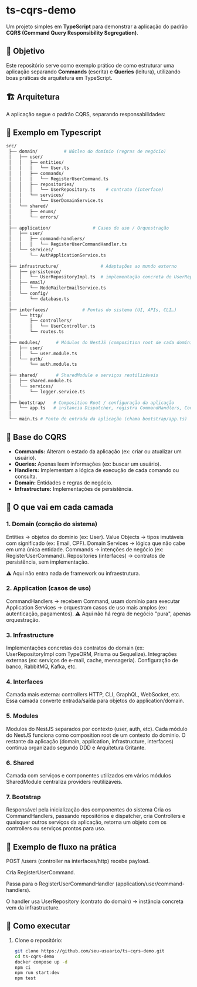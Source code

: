 # ts-cqrs-demo

Um projeto simples em **TypeScript** para demonstrar a aplicação do padrão **CQRS (Command Query Responsibility Segregation)**.

## 📌 Objetivo

Este repositório serve como exemplo prático de como estruturar uma aplicação separando **Commands** (escrita) e **Queries** (leitura), utilizando boas práticas de arquitetura em TypeScript.

## 🏗️ Arquitetura

A aplicação segue o padrão CQRS, separando responsabilidades:

## 📌 Exemplo em Typescript

```bash
src/
 ├── domain/          # Núcleo do domínio (regras de negócio)
 │   ├── user/
 │   │   ├── entities/
 │   │   │   └── User.ts
 │   │   ├── commands/
 │   │   │   └── RegisterUserCommand.ts
 │   │   ├── repositories/
 │   │   │   └── UserRepository.ts    # contrato (interface)
 │   │   └── services/
 │   │       └── UserDomainService.ts
 │   └── shared/
 │       ├── enums/
 │       └── errors/
 │
 ├── application/                # Casos de uso / Orquestração
 │   ├── user/
 │   │   ├── command-handlers/
 │   │   │   └── RegisterUserCommandHandler.ts
 │   └── services/
 │       └── AuthApplicationService.ts
 │
 ├── infrastructure/                # Adaptações ao mundo externo
 │   ├── persistence/
 │   │   └── UserRepositoryImpl.ts  # implementação concreta do UserRepository
 │   ├── email/
 │   │   └── NodeMailerEmailService.ts
 │   └── config/
 │       └── database.ts
 │
 ├── interfaces/             # Pontas do sistema (UI, APIs, CLI…)
 │   └── http/
 │       ├── controllers/
 │       │   └── UserController.ts
 │       └── routes.ts
 │
 ├── modules/      # Módulos do NestJS (composition root de cada domínio)
 │   ├── user/
 │   │   └── user.module.ts
 │   └── auth/
 │       └── auth.module.ts
 │
 ├── shared/       # SharedModule e serviços reutilizáveis
 │   ├── shared.module.ts
 │   └── services/
 │       └── logger.service.ts
 │
 ├── bootstrap/   # Composition Root / configuração da aplicação
 │   └── app.ts   # instancia Dispatcher, registra CommandHandlers, Controllers
 │
 └── main.ts # Ponto de entrada da aplicação (chama bootstrap/app.ts)
```

 ## 📌 Base do CQRS
 - **Commands:** Alteram o estado da aplicação (ex: criar ou atualizar um usuário).
- **Queries:** Apenas leem informações (ex: buscar um usuário).
- **Handlers:** Implementam a lógica de execução de cada comando ou consulta.
- **Domain:** Entidades e regras de negócio.
- **Infrastructure:** Implementações de persistência.

## 📌 O que vai em cada camada
### 1. Domain (coração do sistema)
Entities → objetos do domínio (ex: User).
Value Objects → tipos imutáveis com significado (ex: Email, CPF).
Domain Services → lógica que não cabe em uma única entidade.
Commands → intenções de negócio (ex: RegisterUserCommand).
Repositories (interfaces) → contratos de persistência, sem implementação.

⚠️ Aqui não entra nada de framework ou infraestrutura.

### 2. Application (casos de uso)
CommandHandlers → recebem Command, usam domínio para executar
Application Services → orquestram casos de uso mais amplos (ex: autenticação, pagamentos).
⚠️ Aqui não há regra de negócio "pura", apenas orquestração.

### 3. Infrastructure
Implementações concretas dos contratos do domain (ex: UserRepositoryImpl com TypeORM, Prisma ou Sequelize).
Integrações externas (ex: serviços de e-mail, cache, mensageria).
Configuração de banco, RabbitMQ, Kafka, etc.

### 4. Interfaces
Camada mais externa: controllers HTTP, CLI, GraphQL, WebSocket, etc.
Essa camada converte entrada/saída para objetos do application/domain.

### 5. Modules
Modulos do NestJS separados por contexto (user, auth, etc).
Cada módulo do NestJS funciona como composition root de um contexto do domínio.
O restante da aplicação (domain, application, infrastructure, interfaces) continua organizado segundo DDD e Arquitetura Gritante.

### 6. Shared
Camada com serviços e componentes utilizados em vários módulos
SharedModule centraliza providers reutilizáveis.

### 7. Bootstrap
Responsável pela inicialização dos componentes do sistema
Cria os CommandHandlers, passando repositórios e dispatcher, cria Controllers e quaisquer outros serviços da aplicação, retorna um objeto com os controllers ou serviços prontos para uso.

## 📌 Exemplo de fluxo na prática
POST /users (controller na interfaces/http) recebe payload.

Cria RegisterUserCommand.

Passa para o RegisterUserCommandHandler (application/user/command-handlers).

O handler usa UserRepository (contrato do domain) → instância concreta vem da infrastructure.

## 🚀 Como executar

1. Clone o repositório:
   ```bash
   git clone https://github.com/seu-usuario/ts-cqrs-demo.git
   cd ts-cqrs-demo
   docker compose up -d
   npm ci
   npm run start:dev
   npm test
   ```




